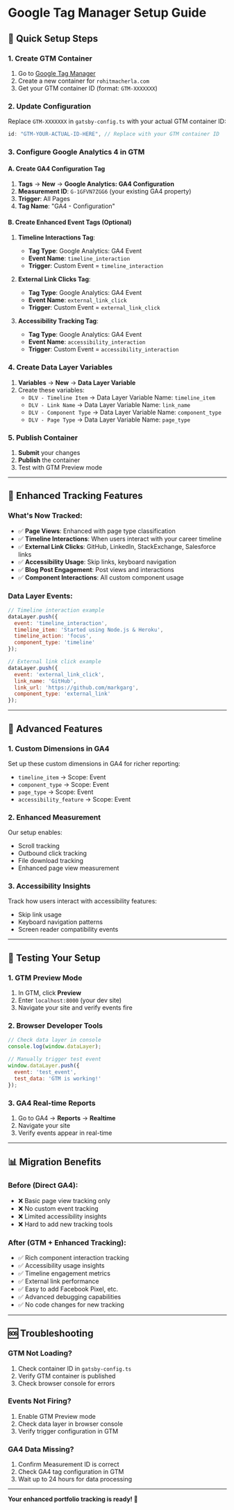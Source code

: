 # Google Tag Manager Setup Guide

## 🎯 **Quick Setup Steps**

### 1. Create GTM Container
1. Go to [Google Tag Manager](https://tagmanager.google.com/)
2. Create a new container for `rohitmacherla.com`
3. Get your GTM container ID (format: `GTM-XXXXXXX`)

### 2. Update Configuration
Replace `GTM-XXXXXXX` in `gatsby-config.ts` with your actual GTM container ID:

```typescript
id: "GTM-YOUR-ACTUAL-ID-HERE", // Replace with your GTM container ID
```

### 3. Configure Google Analytics 4 in GTM

#### A. Create GA4 Configuration Tag
1. **Tags** → **New** → **Google Analytics: GA4 Configuration**
2. **Measurement ID**: `G-1GFVN7ZGG6` (your existing GA4 property)
3. **Trigger**: All Pages
4. **Tag Name**: "GA4 - Configuration"

#### B. Create Enhanced Event Tags (Optional)
1. **Timeline Interactions Tag**:
   - **Tag Type**: Google Analytics: GA4 Event
   - **Event Name**: `timeline_interaction`
   - **Trigger**: Custom Event = `timeline_interaction`

2. **External Link Clicks Tag**:
   - **Tag Type**: Google Analytics: GA4 Event  
   - **Event Name**: `external_link_click`
   - **Trigger**: Custom Event = `external_link_click`

3. **Accessibility Tracking Tag**:
   - **Tag Type**: Google Analytics: GA4 Event
   - **Event Name**: `accessibility_interaction` 
   - **Trigger**: Custom Event = `accessibility_interaction`

### 4. Create Data Layer Variables
1. **Variables** → **New** → **Data Layer Variable**
2. Create these variables:
   - `DLV - Timeline Item` → Data Layer Variable Name: `timeline_item`
   - `DLV - Link Name` → Data Layer Variable Name: `link_name`
   - `DLV - Component Type` → Data Layer Variable Name: `component_type`
   - `DLV - Page Type` → Data Layer Variable Name: `page_type`

### 5. Publish Container
1. **Submit** your changes
2. **Publish** the container
3. Test with GTM Preview mode

---

## 🔧 **Enhanced Tracking Features**

### What's Now Tracked:
- ✅ **Page Views**: Enhanced with page type classification
- ✅ **Timeline Interactions**: When users interact with your career timeline
- ✅ **External Link Clicks**: GitHub, LinkedIn, StackExchange, Salesforce links
- ✅ **Accessibility Usage**: Skip links, keyboard navigation
- ✅ **Blog Post Engagement**: Post views and interactions
- ✅ **Component Interactions**: All custom component usage

### Data Layer Events:
```javascript
// Timeline interaction example
dataLayer.push({
  event: 'timeline_interaction',
  timeline_item: 'Started using Node.js & Heroku',
  timeline_action: 'focus',
  component_type: 'timeline'
});

// External link click example  
dataLayer.push({
  event: 'external_link_click',
  link_name: 'GitHub',
  link_url: 'https://github.com/markgarg',
  component_type: 'external_link'
});
```

---

## 🚀 **Advanced Features**

### 1. Custom Dimensions in GA4
Set up these custom dimensions in GA4 for richer reporting:
- `timeline_item` → Scope: Event
- `component_type` → Scope: Event  
- `page_type` → Scope: Event
- `accessibility_feature` → Scope: Event

### 2. Enhanced Measurement
Our setup enables:
- Scroll tracking
- Outbound click tracking  
- File download tracking
- Enhanced page view measurement

### 3. Accessibility Insights
Track how users interact with accessibility features:
- Skip link usage
- Keyboard navigation patterns
- Screen reader compatibility events

---

## 🧪 **Testing Your Setup**

### 1. GTM Preview Mode
1. In GTM, click **Preview**
2. Enter `localhost:8000` (your dev site)
3. Navigate your site and verify events fire

### 2. Browser Developer Tools
```javascript
// Check data layer in console
console.log(window.dataLayer);

// Manually trigger test event
window.dataLayer.push({
  event: 'test_event',
  test_data: 'GTM is working!'
});
```

### 3. GA4 Real-time Reports
1. Go to GA4 → **Reports** → **Realtime**
2. Navigate your site
3. Verify events appear in real-time

---

## 📊 **Migration Benefits**

### Before (Direct GA4):
- ❌ Basic page view tracking only
- ❌ No custom event tracking
- ❌ Limited accessibility insights
- ❌ Hard to add new tracking tools

### After (GTM + Enhanced Tracking):
- ✅ Rich component interaction tracking
- ✅ Accessibility usage insights  
- ✅ Timeline engagement metrics
- ✅ External link performance
- ✅ Easy to add Facebook Pixel, etc.
- ✅ Advanced debugging capabilities
- ✅ No code changes for new tracking

---

## 🆘 **Troubleshooting**

### GTM Not Loading?
1. Check container ID in `gatsby-config.ts`
2. Verify GTM container is published
3. Check browser console for errors

### Events Not Firing?
1. Enable GTM Preview mode
2. Check data layer in browser console
3. Verify trigger configuration in GTM

### GA4 Data Missing?
1. Confirm Measurement ID is correct
2. Check GA4 tag configuration in GTM
3. Wait up to 24 hours for data processing

---

**Your enhanced portfolio tracking is ready! 🎉**
